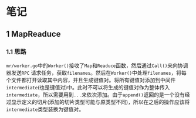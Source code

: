 # 笔记

## 1 MapReaduce

### 1.1 思路 

`mr/worker.go`中的`Worker()`接收了`Map`和`Readuce`函数，然后通过`Call()`来向协调器发送`RPC` 请求任务，获取`filenames`。然后在`Worker()`中处理`filenames`，将每个文件都打开读取其中内容，并且生成键值对。将所有键值对添加到中间件`intermediate`(也是键值对)中。此时不可以将生成的键值对作为整体传入`intermediate`，所以需要用到`...`来依次添加。由于`append()`返回的是一个没有经过显示定义的切片(添加的切片类型可能与原类型不同)，所以在之后的操作应该将`intermediate`类型装换为键值对。